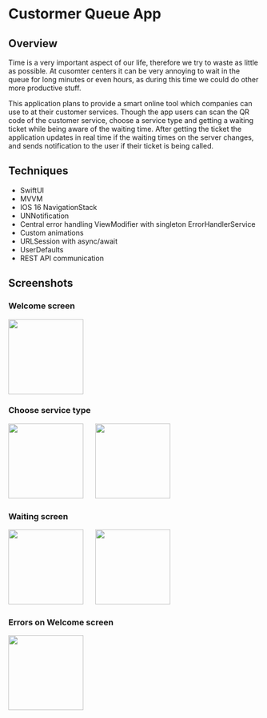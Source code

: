 # Custormer Queue App

## Overview

Time is a very important aspect of our life, therefore we try to waste as little as possible. At cusomter centers it can be very annoying to wait in the queue for long minutes or even hours, as during this time we could do other more productive stuff.

This application plans to provide a smart online tool which companies can use to at their customer services. Though the app users can scan the QR code of the customer service, choose a service type and getting a waiting ticket while being aware of the waiting time. After getting the ticket the application updates in real time if the waiting times on the server changes, and sends notification to the user if their ticket is being called.

## Techniques
  - SwiftUI
  - MVVM
  - IOS 16 NavigationStack
  - UNNotification
  - Central error handling ViewModifier with singleton ErrorHandlerService
  - Custom animations
  - URLSession with async/await
  - UserDefaults
  - REST API communication

  

## Screenshots
### Welcome screen

<kbd>
  <img src="https://user-images.githubusercontent.com/48367888/210382893-813590c9-add4-475d-a370-a146a860a051.PNG" width="150">
</kbd>

### Choose service type

<div>
  <kbd>
    <img src="https://user-images.githubusercontent.com/48367888/210383000-c82e8f5f-8104-4c74-beb8-d1867e4bc89a.PNG" width="150">
  </kbd>
  &nbsp;&nbsp;&nbsp;
  <kbd>
    <img src="https://user-images.githubusercontent.com/48367888/210383012-d2ad4474-055d-4b03-8821-87522d6e3a46.PNG" width="150">
  </kbd>
<div/>

### Waiting screen


<div>
  <kbd>
    <img src="https://user-images.githubusercontent.com/48367888/210383050-fc87612e-dffd-443a-b1ed-cf604de71632.PNG" width="150">
  </kbd>
  &nbsp;&nbsp;&nbsp;
  <kbd>
    <img src="https://user-images.githubusercontent.com/48367888/210383067-55c4d093-2624-49ee-8ab9-c35f6cc47daf.PNG" width="150">
  </kbd>
<div/>

### Errors on Welcome screen

<kbd>
  <img src="https://user-images.githubusercontent.com/48367888/210383152-be87e83b-ac81-4672-b080-64b5a04a5332.PNG" width="150">
</kbd>

